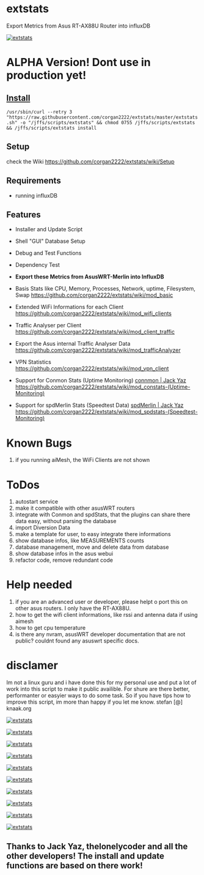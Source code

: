 # extstats
Export Metrics from Asus RT-AX88U Router into influxDB

[![extstats](https://raw.githubusercontent.com/corgan2222/extstats/master/images_thumbs/extstats.jpg)](https://raw.githubusercontent.com/corgan2222/extstats/master/images/extstats.jpg)

# ALPHA Version! Dont use in production yet!

## [Install ](https://github.com/corgan2222/extstats/wiki/Setup)
`/usr/sbin/curl --retry 3 "https://raw.githubusercontent.com/corgan2222/extstats/master/extstats.sh" -o "/jffs/scripts/extstats" && chmod 0755 /jffs/scripts/extstats && /jffs/scripts/extstats install`

## Setup
check the Wiki https://github.com/corgan2222/extstats/wiki/Setup

## Requirements

* running influxDB

## Features

* Installer and Update Script
* Shell "GUI" Database Setup
* Debug and Test Functions
* Dependency Test 

* **Export these Metrics from AsusWRT-Merlin into InfluxDB**
* Basis Stats like CPU, Memory, Processes, Network, uptime, Filesystem, Swap
https://github.com/corgan2222/extstats/wiki/mod_basic
* Extended WiFi Informations for each Client https://github.com/corgan2222/extstats/wiki/mod_wifi_clients
* Traffic Analyser per Client https://github.com/corgan2222/extstats/wiki/mod_client_traffic
* Export the Asus internal Traffic Analyser Data https://github.com/corgan2222/extstats/wiki/mod_trafficAnalyzer
* VPN Statistics https://github.com/corgan2222/extstats/wiki/mod_vpn_client
* Support for Conmon Stats (Uptime Monitoring) [connmon | Jack Yaz](https://www.snbforums.com/threads/connmon-internet-connection-monitoring.56163/) https://github.com/corgan2222/extstats/wiki/mod_constats-(Uptime-Monitoring)
* Support for spdMerlin Stats (Speedtest Data) [spdMerlin | Jack Yaz](https://www.snbforums.com/threads/spdmerlin-automated-speedtests-with-graphs.55904/) https://github.com/corgan2222/extstats/wiki/mod_spdstats-(Speedtest-Monitoring)

# Known Bugs
1. if you running aiMesh, the WiFi Clients are not shown

# ToDos
1. autostart service
2. make it compatible with other asusWRT routers
3. integrate with Conmon and spdStats, that the plugins can share there data easy, without parsing the database
4. import Diversion Data
5. make a template for user, to easy integrate there informations
6. show database infos, like MEASUREMENTS counts
7. database management, move and delete data from database
8. show database infos in the asus webui
9. refactor code, remove redundant code

# Help needed
1. if you are an advanced user or developer, please helpt o port this on other asus routers. I only have the RT-AX88U.
2. how to get the wifi client informations, like rssi and antenna data if using aimesh
3. how to get cpu temperature
4. is there any nvram, asusWRT developer documentation that are not public? couldnt found any asuswrt specific docs.

# disclamer
Im not a linux guru and i have done this for my personal use and put a lot of work into this script to make it public availible. For shure are there better, performanter or easyier ways to do some task. So if you have tips how to improve this script, im more than happy if you let me know. stefan [@] knaak.org


[![extstats](https://raw.githubusercontent.com/corgan2222/extstats/master/images_thumbs/extstats.jpg)](https://raw.githubusercontent.com/corgan2222/extstats/master/images/extstats.jpg)

[![extstats](https://raw.githubusercontent.com/corgan2222/extstats/master/images_thumbs/extstats_fs.jpg)](https://raw.githubusercontent.com/corgan2222/extstats/master/images/extstats_fs.jpg)

[![extstats](https://raw.githubusercontent.com/corgan2222/extstats/master/images_thumbs/extstats_network.jpg)](https://raw.githubusercontent.com/corgan2222/extstats/master/images/extstats_network.jpg)

[![extstats](https://raw.githubusercontent.com/corgan2222/extstats/master/images_thumbs/extstats_client_traffic.jpg)](https://raw.githubusercontent.com/corgan2222/extstats/master/images/extstats_client_traffic.jpg)

[![extstats](https://raw.githubusercontent.com/corgan2222/extstats/master/images_thumbs/extstats_trafficbyclient.jpg)](https://raw.githubusercontent.com/corgan2222/extstats/master/images/extstats_trafficbyclient.jpg)

[![extstats](https://raw.githubusercontent.com/corgan2222/extstats/master/images_thumbs/extstats_speedtest.jpg)](https://raw.githubusercontent.com/corgan2222/extstats/master/images/extstats_speedtest.jpg)

[![extstats](https://raw.githubusercontent.com/corgan2222/extstats/master/images_thumbs/extstats_asus_ta.jpg)](https://raw.githubusercontent.com/corgan2222/extstats/master/images/extstats_asus_ta.jpg)

[![extstats](https://raw.githubusercontent.com/corgan2222/extstats/master/images_thumbs/extstats_wifi.jpg)](https://raw.githubusercontent.com/corgan2222/extstats/master/images/extstats_wifi.jpg)

[![extstats](https://raw.githubusercontent.com/corgan2222/extstats/master/images_thumbs/extstats_wifi2.jpg)](https://raw.githubusercontent.com/corgan2222/extstats/master/images/extstats_wifi2.jpg)

[![extstats](https://raw.githubusercontent.com/corgan2222/extstats/master/images_thumbs/extstats_wifi3.jpg)](https://raw.githubusercontent.com/corgan2222/extstats/master/images/extstats_wifi3.jpg)



## Thanks to Jack Yaz,  thelonelycoder and all the other developers! The install and update functions are based on there work!


